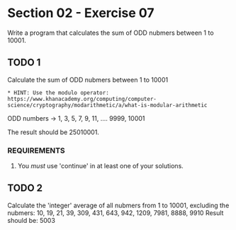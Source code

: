 # Section 02 - Exercise 07

Write a program that calculates the sum of ODD nubmers between 1 to 10001.

## TODO 1

Calculate the sum of ODD nubmers between 1 to 10001

    * HINT: Use the modulo operator: https://www.khanacademy.org/computing/computer-science/cryptography/modarithmetic/a/what-is-modular-arithmetic

ODD numbers  -> 1, 3, 5, 7, 9, 11, .... 9999, 10001

The result should be 25010001.

### REQUIREMENTS

1. You *must* use 'continue' in at least one of your solutions.

## TODO 2

Calculate the 'integer' average of all nubmers from 1 to 10001, excluding the nubmers: 
   10, 19, 21, 39, 309, 431, 643, 942, 1209, 7981, 8888, 9910
Result should be: 5003
